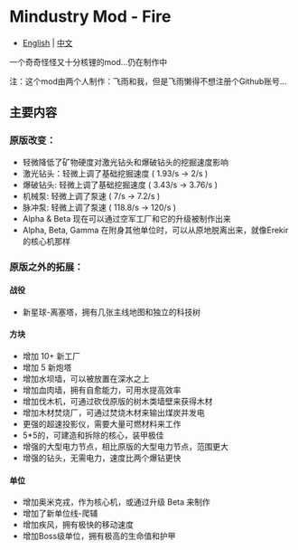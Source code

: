 # Mindustry Mod - Fire
- [English](README.md) | [中文](README_zh.md)

一个奇奇怪怪又十分核锂的mod...仍在制作中

注：这个mod由两个人制作：飞雨和我，但是飞雨懒得不想注册个Github账号...

## 主要内容

### 原版改变：

- 轻微降低了矿物硬度对激光钻头和爆破钻头的挖掘速度影响
- 激光钻头：轻微上调了基础挖掘速度 ( 1.93/s -> 2/s )
- 爆破钻头: 轻微上调了基础挖掘速度 ( 3.43/s -> 3.76/s )
- 机械泵: 轻微上调了泵速 ( 7/s -> 7.2/s )
- 脉冲泵: 轻微上调了泵速 ( 118.8/s -> 120/s )
- Alpha & Beta 现在可以通过空军工厂和它的升级被制作出来
- Alpha, Beta, Gamma 在附身其他单位时，可以从原地脱离出来，就像Erekir的核心机那样

### 原版之外的拓展：

#### 战役

- 新星球-离塞塔，拥有几张主线地图和独立的科技树

#### 方块

- 增加 10+ 新工厂
- 增加 5 新炮塔
- 增加水坝墙，可以被放置在深水之上
- 增加血肉墙，拥有自愈能力，可用水提高效率
- 增加伐木机，可通过砍伐原版的树木类墙壁来获得木材
- 增加木材焚烧厂，可通过焚烧木材来输出煤炭并发电
- 更强的超速投影仪，需要大量可燃材料来工作
- 5*5的，可建造和拆除的核心，装甲极佳
- 增强的大型电力节点，相比原版的大型电力节点，范围更大
- 增强的钻头，无需电力，速度比两个爆钻更快

#### 单位

- 增加奥米克戎，作为核心机，或通过升级 Beta 来制作
- 增加了新单位线-爬辅
- 增加疾风，拥有极快的移动速度
- 增加Boss级单位，拥有极高的生命值和护甲
